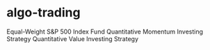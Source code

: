 # algo-trading

Equal-Weight S&P 500 Index Fund
Quantitative Momentum Investing Strategy
Quantitative Value Investing Strategy
